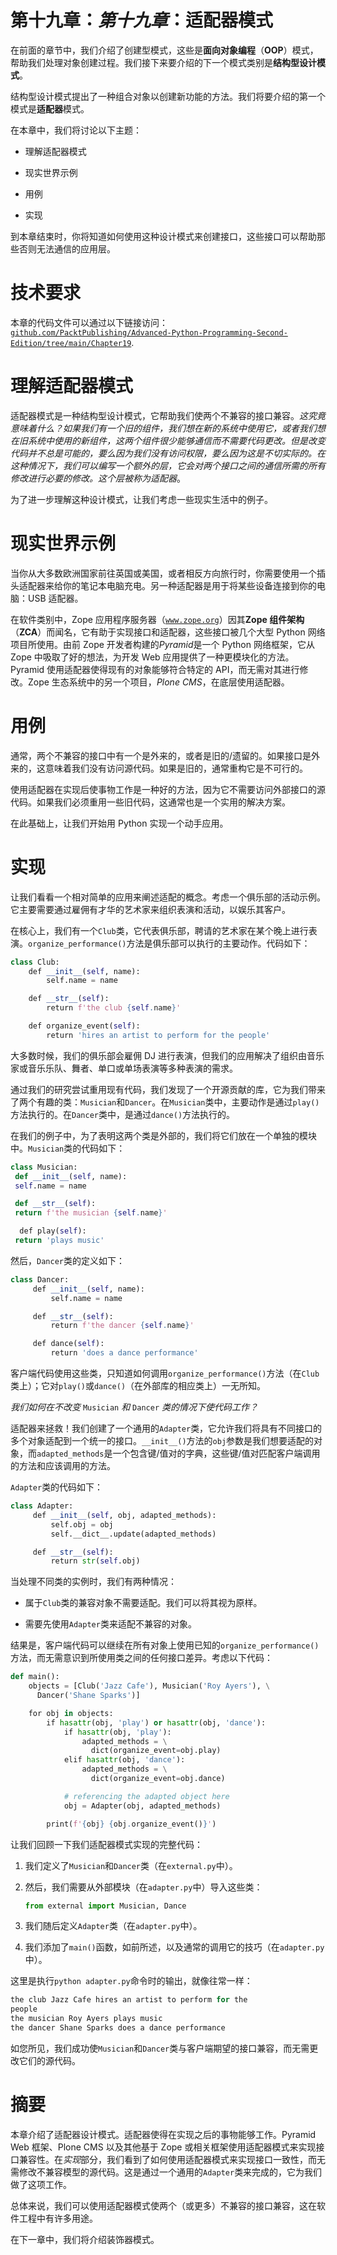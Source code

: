 # 第十九章：*第十九章*：适配器模式

在前面的章节中，我们介绍了创建型模式，这些是**面向对象编程**（**OOP**）模式，帮助我们处理对象创建过程。我们接下来要介绍的下一个模式类别是**结构型设计模式**。

结构型设计模式提出了一种组合对象以创建新功能的方法。我们将要介绍的第一个模式是**适配器**模式。

在本章中，我们将讨论以下主题：

+   理解适配器模式

+   现实世界示例

+   用例

+   实现

到本章结束时，你将知道如何使用这种设计模式来创建接口，这些接口可以帮助那些否则无法通信的应用层。

# 技术要求

本章的代码文件可以通过以下链接访问：[`github.com/PacktPublishing/Advanced-Python-Programming-Second-Edition/tree/main/Chapter19`](https://github.com/PacktPublishing/Advanced-Python-Programming-Second-Edition/tree/main/Chapter19).

# 理解适配器模式

适配器模式是一种结构型设计模式，它帮助我们使两个不兼容的接口兼容。*这究竟意味着什么？*如果我们有一个旧的组件，我们想在新的系统中使用它，或者我们想在旧系统中使用的新组件，这两个组件很少能够通信而不需要代码更改。但是改变代码并不总是可能的，要么因为我们没有访问权限，要么因为这是不切实际的。在这种情况下，我们可以编写一个额外的层，它会对两个接口之间的通信所需的所有修改进行必要的修改。这个层被称为*适配器*。

为了进一步理解这种设计模式，让我们考虑一些现实生活中的例子。

# 现实世界示例

当你从大多数欧洲国家前往英国或美国，或者相反方向旅行时，你需要使用一个插头适配器来给你的笔记本电脑充电。另一种适配器是用于将某些设备连接到你的电脑：USB 适配器。

在软件类别中，Zope 应用程序服务器（[`www.zope.org`](http://www.zope.org)）因其**Zope 组件架构**（**ZCA**）而闻名，它有助于实现接口和适配器，这些接口被几个大型 Python 网络项目所使用。由前 Zope 开发者构建的*Pyramid*是一个 Python 网络框架，它从 Zope 中吸取了好的想法，为开发 Web 应用提供了一种更模块化的方法。Pyramid 使用适配器使得现有的对象能够符合特定的 API，而无需对其进行修改。Zope 生态系统中的另一个项目，*Plone CMS*，在底层使用适配器。

# 用例

通常，两个不兼容的接口中有一个是外来的，或者是旧的/遗留的。如果接口是外来的，这意味着我们没有访问源代码。如果是旧的，通常重构它是不可行的。

使用适配器在实现后使事物工作是一种好的方法，因为它不需要访问外部接口的源代码。如果我们必须重用一些旧代码，这通常也是一个实用的解决方案。

在此基础上，让我们开始用 Python 实现一个动手应用。

# 实现

让我们看看一个相对简单的应用来阐述适配的概念。考虑一个俱乐部的活动示例。它主要需要通过雇佣有才华的艺术家来组织表演和活动，以娱乐其客户。

在核心上，我们有一个`Club`类，它代表俱乐部，聘请的艺术家在某个晚上进行表演。`organize_performance()`方法是俱乐部可以执行的主要动作。代码如下：

```py
class Club: 
    def __init__(self, name): 
        self.name = name 

    def __str__(self): 
        return f'the club {self.name}' 

    def organize_event(self): 
        return 'hires an artist to perform for the people' 
```

大多数时候，我们的俱乐部会雇佣 DJ 进行表演，但我们的应用解决了组织由音乐家或音乐乐队、舞者、单口或单场表演等多种表演的需求。

通过我们的研究尝试重用现有代码，我们发现了一个开源贡献的库，它为我们带来了两个有趣的类：`Musician`和`Dancer`。在`Musician`类中，主要动作是通过`play()`方法执行的。在`Dancer`类中，是通过`dance()`方法执行的。

在我们的例子中，为了表明这两个类是外部的，我们将它们放在一个单独的模块中。`Musician`类的代码如下：

```py
class Musician:
 def __init__(self, name):
 self.name = name

 def __str__(self):
 return f'the musician {self.name}'

  def play(self):
 return 'plays music'
```

然后，`Dancer`类的定义如下：

```py
class Dancer:
     def __init__(self, name):
         self.name = name

     def __str__(self):
         return f'the dancer {self.name}'

     def dance(self):
         return 'does a dance performance'
```

客户端代码使用这些类，只知道如何调用`organize_performance()`方法（在`Club`类上）；它对`play()`或`dance()`（在外部库的相应类上）一无所知。

*我们如何在不改变* `Musician` *和* `Dancer` *类的情况下使代码工作？*

适配器来拯救！我们创建了一个通用的`Adapter`类，它允许我们将具有不同接口的多个对象适配到一个统一的接口。`__init__()`方法的`obj`参数是我们想要适配的对象，而`adapted_methods`是一个包含键/值对的字典，这些键/值对匹配客户端调用的方法和应该调用的方法。

`Adapter`类的代码如下：

```py
class Adapter:
     def __init__(self, obj, adapted_methods):
         self.obj = obj
         self.__dict__.update(adapted_methods)

     def __str__(self):
         return str(self.obj)
```

当处理不同类的实例时，我们有两种情况：

+   属于`Club`类的兼容对象不需要适配。我们可以将其视为原样。

+   需要先使用`Adapter`类来适配不兼容的对象。

结果是，客户端代码可以继续在所有对象上使用已知的`organize_performance()`方法，而无需意识到所使用类之间的任何接口差异。考虑以下代码：

```py
def main():
    objects = [Club('Jazz Cafe'), Musician('Roy Ayers'), \
      Dancer('Shane Sparks')]

    for obj in objects:
        if hasattr(obj, 'play') or hasattr(obj, 'dance'):
            if hasattr(obj, 'play'):
                adapted_methods = \
                  dict(organize_event=obj.play)
            elif hasattr(obj, 'dance'):            
                adapted_methods = \
                  dict(organize_event=obj.dance)

            # referencing the adapted object here
            obj = Adapter(obj, adapted_methods)

        print(f'{obj} {obj.organize_event()}') 
```

让我们回顾一下我们适配器模式实现的完整代码：

1.  我们定义了`Musician`和`Dancer`类（在`external.py`中）。

1.  然后，我们需要从外部模块（在`adapter.py`中）导入这些类：

    ```py
    from external import Musician, Dance
    ```

1.  我们随后定义`Adapter`类（在`adapter.py`中）。

1.  我们添加了`main()`函数，如前所述，以及通常的调用它的技巧（在`adapter.py`中）。

这里是执行`python adapter.py`命令时的输出，就像往常一样：

```py
the club Jazz Cafe hires an artist to perform for the 
people
the musician Roy Ayers plays music
the dancer Shane Sparks does a dance performance
```

如您所见，我们成功使`Musician`和`Dancer`类与客户端期望的接口兼容，而无需更改它们的源代码。

# 摘要

本章介绍了适配器设计模式。适配器使得在实现之后的事物能够工作。Pyramid Web 框架、Plone CMS 以及其他基于 Zope 或相关框架使用适配器模式来实现接口兼容性。在*实现*部分，我们看到了如何使用适配器模式来实现接口一致性，而无需修改不兼容模型的源代码。这是通过一个通用的`Adapter`类来完成的，它为我们做了这项工作。

总体来说，我们可以使用适配器模式使两个（或更多）不兼容的接口兼容，这在软件工程中有许多用途。

在下一章中，我们将介绍装饰器模式。
